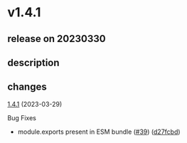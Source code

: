 # v1.4.1

## release on 20230330

## description

## changes

<a href="https://github.com/stoplightio/spectral-owasp-ruleset/compare/v1.4.0...v1.4.1">1.4.1</a> (2023-03-29)

Bug Fixes

* module.exports present in ESM bundle (<a href="https://github.com/stoplightio/spectral-owasp-ruleset/issues/39" data-hovercard-type="pull_request" data-hovercard-url="/stoplightio/spectral-owasp-ruleset/pull/39/hovercard">#39</a>) (<a href="https://github.com/stoplightio/spectral-owasp-ruleset/commit/d27fcbd82beaf95dd6cac51b4d003d52eb8bda15">d27fcbd</a>)

